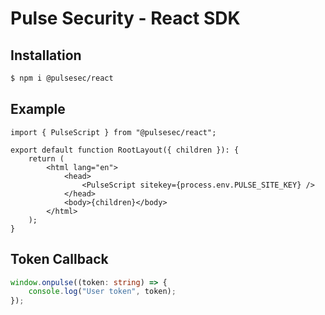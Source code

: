 # Pulse Security - React SDK

## Installation

```sh
$ npm i @pulsesec/react
```

## Example

```tsx
import { PulseScript } from "@pulsesec/react";

export default function RootLayout({ children }): {
	return (
		<html lang="en">
			<head>
				<PulseScript sitekey={process.env.PULSE_SITE_KEY} />
			</head>
			<body>{children}</body>
		</html>
	);
}
```

## Token Callback

```ts
window.onpulse((token: string) => {
	console.log("User token", token);
});
```
